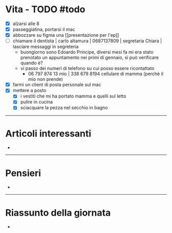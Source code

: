 # Vita - TODO #todo 
- [x] alzarsi alle 8
- [x] passeggiatina, portarsi il mac
- [x] abbozzare su figma una [[presentazione per l'ep]]
- [ ] chiamare il dentista | carlo altamura | 0687137809 | segretaria Chiara | lasciare messaggi in segreteria
    - buongiorno sono Edoardo Principe, diversi mesi fa mi era stato prenotato un appuntamento nei primi di gennaio, si può verificare quando è? 
    - vi passo dei numeri di telefono su cui posso essere ricontattato
        - 06 797 874 13 mio | 338 679 8194 cellulare di mamma (perchè il mio non prende)
- [x] farmi un client di posta personale sul mac
- [x] mettere a posto
    - [x] i vestiti che mi ha portato mamma e quelli sul letto
    - [x] pulire in cucina
    - [x] sciacquare la pezza nel secchio in bagno
---

# Articoli interessanti
- 

---

# Pensieri
- 

---

# Riassunto della giornata
- 